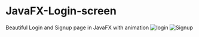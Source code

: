 # JavaFX-Login-screen
Beautiful Login and Signup page in JavaFX with animation
![login](https://user-images.githubusercontent.com/60656100/164047520-6536dbcd-acca-4ddd-8349-8240665a0f81.png)
![Signup](https://user-images.githubusercontent.com/60656100/164047541-5c9fe398-0405-4aae-966d-27937f80fbab.png)
